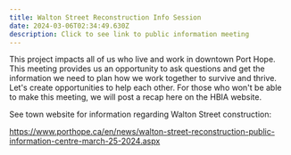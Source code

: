 ```yaml
---
title: Walton Street Reconstruction Info Session
date: 2024-03-06T02:34:49.630Z
description: Click to see link to public information meeting
---
```

This project impacts all of us who live and work in downtown Port Hope.  This meeting provides us an opportunity to ask questions and get the information we need to plan how we work together to survive and thrive. Let's create opportunities to help each other.  For those who won't be able to make this meeting, we will post a recap here on the HBIA website.

See town website for information regarding Walton Street construction:

<https://www.porthope.ca/en/news/walton-street-reconstruction-public-information-centre-march-25-2024.aspx>
